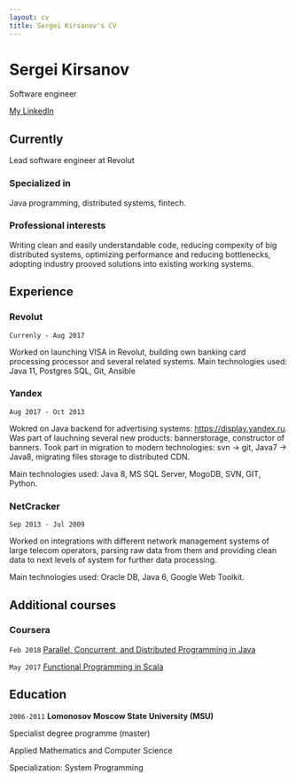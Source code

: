```yaml
---
layout: cv
title: Sergei Kirsanov's CV
---
```

# Sergei Kirsanov
Software engineer

<div id="webaddress">
<a href="www.linkedin.com/in/sergeikirsanov">My LinkedIn</a>
</div>


## Currently

Lead software engineer at Revolut

### Specialized in

Java programming, distributed systems, fintech.

### Professional interests

Writing clean and easily understandable code, reducing compexity of big distributed systems, 
optimizing performance and reducing bottlenecks, adopting industry prooved solutions into existing working systems.  

## Experience

### Revolut

`Currenly - Aug 2017    `

Worked on launching VISA in Revolut, building own banking card processing processor and several related systems.
Main technologies used: Java 11, Postgres SQL, Git, Ansible

### Yandex

`Aug 2017 - Oct 2013    ` 

Wokred on Java backend for advertising systems: https://display.yandex.ru.
Was part of lauchning several new products: bannerstorage, constructor of banners.
Took part in migration to modern technologies: svn -> git, Java7 -> Java8, migrating files storage to distributed CDN.

Main technologies used: Java 8, MS SQL Server, MogoDB, SVN, GIT, Python.

### NetCracker

`Sep 2013 - Jul 2009    `

Worked on integrations with different network management systems of large telecom operators, parsing raw data from them
and providing clean data to next levels of system for further data processing.

Main technologies used: Oracle DB, Java 6, Google Web Toolkit.

## Additional courses

### Coursera

`Feb 2018`
[Parallel, Concurrent, and Distributed Programming in Java](https://www.coursera.org/account/accomplishments/specialization/TYCS23RJZ2X8)


`May 2017`
[Functional Programming in Scala](https://www.coursera.org/account/accomplishments/specialization/JVEQ8MDK35FQ)


## Education


`2006-2011`
__Lomonosov Moscow State University (MSU)__

Specialist degree programme (master)

Applied Mathematics and Computer Science

Specialization: System Programming


<!-- ### Footer

Last updated: June 2022 -->
